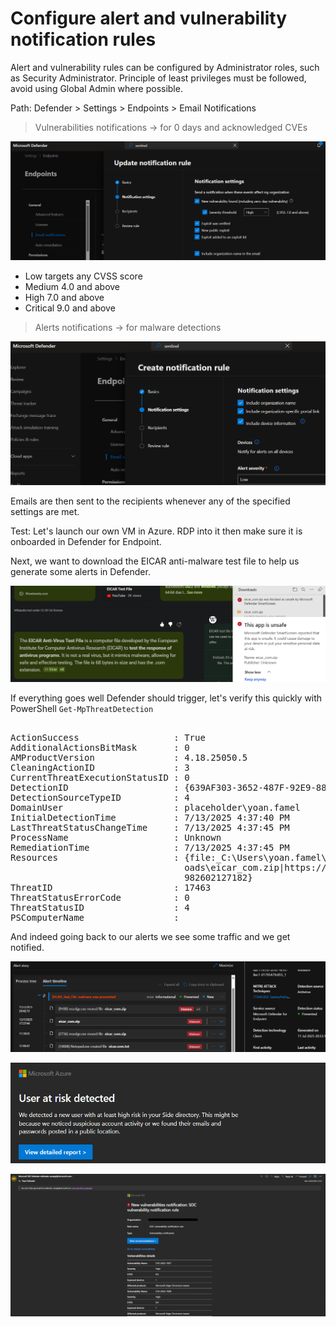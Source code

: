 # Configure alert and vulnerability notification rules

Alert and vulnerability rules can be configured by Administrator roles, such as Security Administrator.
Principle of least privileges must be followed, avoid using Global Admin where possible.

Path: Defender > Settings > Endpoints > Email Notifications


> Vulnerabilities notifications → for 0 days and acknowledged CVEs

![img-001](./Manage-a-security-operations-environment/img/img-001.jpg)

* Low targets any CVSS score
* Medium 4.0 and above
* High 7.0 and above
* Critical 9.0 and above

> Alerts notifications → for malware detections

![img-002](./Manage-a-security-operations-environment/img/img-002.jpg)

Emails are then sent to the recipients whenever any of the specified settings are met.

Test: Let's launch our own VM in Azure. RDP into it then make sure it is onboarded in Defender for Endpoint.

Next, we want to download the EICAR anti-malware test file to help us generate some alerts in Defender.

![img-003](./Manage-a-security-operations-environment/img/img-003.jpg)

If everything goes well Defender should trigger, let's verify this quickly with PowerShell `Get-MpThreatDetection`

<pre lang="markdown"> 
ActionSuccess                  : True
AdditionalActionsBitMask       : 0
AMProductVersion               : 4.18.25050.5
CleaningActionID               : 3
CurrentThreatExecutionStatusID : 0
DetectionID                    : {639AF303-3652-487F-92E9-880F70A7B310}
DetectionSourceTypeID          : 4
DomainUser                     : placeholder\yoan.famel
InitialDetectionTime           : 7/13/2025 4:37:40 PM
LastThreatStatusChangeTime     : 7/13/2025 4:37:45 PM
ProcessName                    : Unknown
RemediationTime                : 7/13/2025 4:37:45 PM
Resources                      : {file:_C:\Users\yoan.famel\Downloads\eicar_com.zip, webfile:_C:\Users\yoan.famel\Downl
                                 oads\eicar_com.zip|https://secure.eicar.org/eicar_com.zip|pid:8704,ProcessStart:133968
                                 982602127182}
ThreatID                       : 17463
ThreatStatusErrorCode          : 0
ThreatStatusID                 : 4
PSComputerName                 :
</pre>

And indeed going back to our alerts we see some traffic and we get notified.

![img-004](./Manage-a-security-operations-environment/img/img-004.jpg)

![img-005](./Manage-a-security-operations-environment/img/img-005.jpg)

![img-006](./Manage-a-security-operations-environment/img/img-006.jpg)
